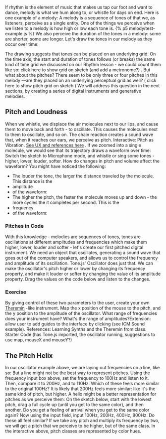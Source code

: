 If rhythm is the element of music that makes us tap our foot and want to dance, melody is what we hum along to, or whistle for days on end. Here is one example of a melody:
A melody is a sequence of tones of that we, as listeners, perceive as a single entity. One of the things we perceive when we listen to a melody is how high or low each tone is.
{% p5 melody/test-example.js %}
We also perceive the duration of the tones in a melody: some are shorter, some are longer. Let's draw the tones in our melody as they occur over time:

The drawing suggests that tones can be placed on an underlying grid. On the time axis, the start and duration of tones follows (or breaks) the same kind of time grid we discussed on our Rhythm lesson - we could count them like so: 
click here to show grid on sketch (and add a metronome?)
.
But what about the pitches? There seem to be only three or four pitches in this melody  ––are they placed on an underlying perceptual grid as well? (
click here to show pitch grid on sketch
) 
We will address this question in the next sections, by creating a series of digital instruments and generative melodies.
## Pitch and Loudness
When we whistle, we displace the air molecules next to our lips, and cause them to move back and forth - to oscillate. This causes the molecules next to 
them 
to oscillate, and so on. The chain reaction creates a sound wave that, when it reaches our ears, we perceive as pitch. 
Interactive: Pitch as Vibration. 
[See UX and references here](/1130b077fd2f41b692acc28ae4f54e98#4e3a0b99170841b4a8aca25ddc9e0c09)
.
If we zoomed into a single molecule, we would see that its trajectory draws a waveform over time: 
[](https://s3.us-west-2.amazonaws.com/secure.notion-static.com/423039f6-01c9-4d66-af7f-2ec915e236f4/Untitled.png?X-Amz-Algorithm=AWS4-HMAC-SHA256&X-Amz-Credential=AKIAT73L2G45O3KS52Y5%2F20210813%2Fus-west-2%2Fs3%2Faws4_request&X-Amz-Date=20210813T173709Z&X-Amz-Expires=3600&X-Amz-Signature=b7e5de894b719f0618c18a8f128b77e311923b0982d8ffff0daf5a287809301a&X-Amz-SignedHeaders=host)
Switch the sketch to Microphone mode, and whistle or sing some tones - higher, lower, louder, softer.  How do changes in pitch and volume affect the waveform?
You might have noticed the following: 
* The louder the tone, the larger the distance traveled by the molecule. This distance is the 
* amplitude
*  of the waveform: 
* The higher the pitch, the faster the molecule moves up and down - the more cycles the it completes per second. This is the 
* frequency
*  of the waveform:
### Pitches in Code
With this knowledge - melodies are sequences of tones, tones are oscillations at different amplitudes and frequencies which make them higher, lower, louder and softer - let's create our first pitched digital instrument. 
We need an object that oscillates, generating a sound wave that goes out of the computer speakers, and allows us to control the frequency and amplitude of its oscillation. Tone.js' Oscillator does just that. 
We can make the oscillator's pitch higher or lower by changing its frequency property, and make it louder or softer by changing the value of its amplitude property. Drag the values on the code below and listen to the changes.
[](https://s3.us-west-2.amazonaws.com/secure.notion-static.com/0455bbfc-af36-4f2e-88a5-ba45e4ae657f/Untitled.png?X-Amz-Algorithm=AWS4-HMAC-SHA256&X-Amz-Credential=AKIAT73L2G45O3KS52Y5%2F20210813%2Fus-west-2%2Fs3%2Faws4_request&X-Amz-Date=20210813T173709Z&X-Amz-Expires=3600&X-Amz-Signature=0f31addf3de6a40612183da216dfaca5c54c27cb51862a6d4139e9d269e23255&X-Amz-SignedHeaders=host)
### Exercise
By giving control of these two parameters to the user, create your own 
[Theremin](https://www.youtube.com/watch?v=PjnaciNT-wQ)
-like instrument. Map the x position of the mouse to the pitch, and the y position to the amplitude of the oscillator. What range of frequencies does your instrument have? What's the range of amplitudes?Extension: allow user to add guides to the interface by clicking (see ICM Sound example). 
References: Learning Synths and the Theremin from class.
Starter Code (has Tone.js imported, the oscillator running, suggestions to use map, mouseX and mouseY?)
## The Pitch Helix
In our oscillator example above, we are laying out frequencies on a line, like so: 
But a line might not be the best way to represent pitches. Using the frequency input box above, set the frequency to 100Hz and listen to it. Then, compare it to 200Hz, and to 110Hz. Which of these feels more similar to the original 100Hz? 
It is likely that 200Hz feels more similar: like it's the same kind of pitch, but higher. 
A helix might be a better representation for pitches as we perceive them:
On the sketch below, start with the lowest pitch, drag a full cycle up (until you get to the same color), and then another. Do you get a feeling of arrival when you get to the same color again? 
Now using the input field, input 100Hz, 200Hz, 400Hz, 800Hz. Do these all feel similar? 
If we take any pitch and multiply its frequency by two, we will get a pitch that we perceive to be higher, but of the same class. In the interactive above, pitch classes are represented by color hues. 
